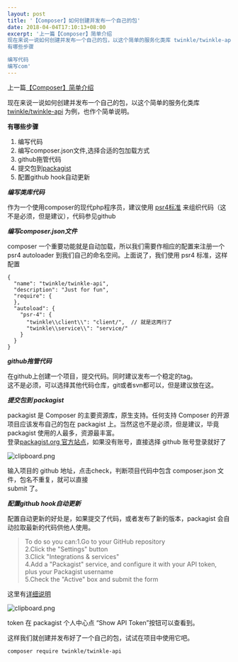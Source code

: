 ```yaml
---  
layout: post  
title: '【Composer】如何创建并发布一个自己的包'  
date: 2018-04-04T17:10:13+08:00  
excerpt: '上一篇【Composer】简单介绍 
现在来说一说如何创建并发布一个自己的包，以这个简单的服务化类库 twinkle/twinkle-api 为例，也作个简单说明。
有哪些步骤

编写代码
编写com'  
---  
```


上一篇[【Composer】简单介绍](https://segmentfault.com/a/1190000013984336)

现在来说一说如何创建并发布一个自己的包，以这个简单的服务化类库 [twinkle/twinkle-api](https://github.com/TwinklePHP/Twinkle.git) 为例，也作个简单说明。

**有哪些步骤**

1. 编写代码
2. 编写composer.json文件,选择合适的包加载方式
3. github拖管代码
4. 提交包到[packagist](https://packagist.org)
5. 配置github hook自动更新

***编写类库代码***

作为一个使用composer的现代php程序员，建议使用 [psr4标准](https://github.com/php-fig/fig-standards/blob/master/accepted/PSR-4-autoloader.md) 来组织代码（这不是必须，但是建议），代码参见github

***编写composer.json文件***

composer 一个重要功能就是自动加载，所以我们需要作相应的配置来注册一个 psr4 autoloader 到我们自己的命名空间。上面说了，我们使用 psr4 标准，这样配置

```
{
  "name": "twinkle/twinkle-api",
  "description": "Just for fun",
  "require": {
  },
  "autoload": {
    "psr-4": {
      "twinkle\\client\\": "client/",  // 就是这两行了
      "twinkle\\service\\": "service/"
    }
  }
}
```

***github拖管代码***

在github上创建一个项目，提交代码。同时建议发布一个稳定的tag。  
这不是必须，可以选择其他代码仓库，git或者svn都可以，但是建议放在这。

 ***提交包到 packagist***

packagist 是 Composer 的主要资源库，原生支持。任何支持 Composer 的开源项目应该发布自己的包在 packagist 上。当然这也不是必须，但是建议，毕竟 packagist 使用的人最多，资源最丰富。  
登录[packagist.org 官方站点](https://packagist.org/packages/submit)，如果没有账号，直接选择 github 账号登录就好了

![clipboard.png](/blog/files/images/5a095f667c97d89bcba9a69d62a8b345.jpg "clipboard.png")

输入项目的 github 地址，点击check，判断项目代码中包含 composer.json 文件，包名不重复，就可以直接  
 submit 了。

***配置github hook自动更新***

配置自动更新的好处是，如果提交了代码，或者发布了新的版本，packagist 会自动拉取最新的代码供他人使用。

> To do so you can:1.Go to your GitHub repository   
> 2.Click the "Settings" button   
> 3.Click "Integrations & services"   
> 4.Add a "Packagist" service, and configure it with your API token, plus your Packagist username   
> 5.Check the "Active" box and submit the form

这里有[详细说明](https://packagist.org/about#how-to-update-packages)

![clipboard.png](/blog/files/images/8753ae0df259d6af6b5d42c9903f19e6.jpg "clipboard.png")

token 在 packagist 个人中心点 “Show API Token”按钮可以查看到。

这样我们就创建并发布好了一个自己的包，试试在项目中使用它吧。

```
composer require twinkle/twinkle-api
```